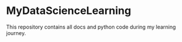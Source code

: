 # MyDataScienceLearning
This repository contains all docs and python code during my learning journey.
